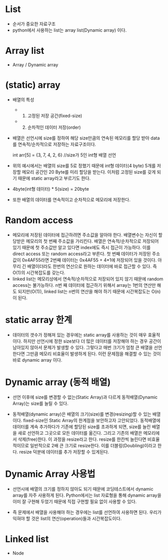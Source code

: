 # List
- 순서가 중요한 자료구조
- python에서 사용하는 list는 array list(Dynamic array) 이다.

# Array list
- Array / Dynamic array

# (static) array
- 배열의 특성
    - 1. 고정된 저장 공간(fixed-size)
    - 2. 순차적인 데이터 저장(order)
- 배열은 선언시에 size를 정하여 해당 size만큼의 연속된 메모리를 할당 받아 data를 연속적/순차적으로 저장하는 자료구조이다.

    int arr[5] = {3, 7, 4, 2, 6} //size가 5인 int형 배열 선언

- 위의 예시에서는 배열의 size를 5로 정했기 때문에 int형 데이터(4 byte) 5개를 저장할 메모리 공간인 20 Byte를 미리 할당을 받는다. 이처럼 고정된 size를 갖게 되기 때문에 static array라고 부르기도 한다.
- 4byte(int형 데이터) * 5(size) = 20byte
- 또한 배열의 데이터를 연속적이고 순차적으로 메모리에 저장한다.

# Random access
- 메모리에 저장된 데이터에 접근하려면 주소값을 알아야 한다. 배열변수는 자신이 할당받은 메모리의 첫 번째 주소값을 가리킨다. 배열은 연속적/순차적으로 저장되어 있기 때문에 첫 주소값만 알고 있다면 index에도 즉시 접근이 가능하다. 이를 direct access 또는 random access라고 부른다. 첫 번째 데이터가 저장된 주소값이 0x4AF55라면 2번째 데이터는 0x4AF55 + 4*1에 저장되어 있을 것이다. 아무리 긴 배열이더라도 한번의 연산으로 원하는 데이터에 바로 접근할 수 있다. 즉 O(1)의 시간복잡도를 갖는다.
- linked list는 메모리상에서 연속적/순차적으로 저장되어 있지 않기 때문에 random access는 불가능하다. n번 째 데이터에 접근하기 위해서 array는 1번의 연산만 해도 되지만(O(1)), linked list는 n번의 연산을 해야 하기 때문에 시간복잡도는 O(n)이 된다.

# static array 한계
- 데이터의 갯수가 정해져 있는 경우에는 static array를 사용하는 것이 매우 효율적이다. 하지만 선언시에 정한 size보다 더 많은 데이터를 저장해야 하는 경우 공간이 남아있지 않아서 문제가 발생할 수 있다. 그렇다고 매번 크기가 엄청 큰 배열을 선언한다면 그만큼 메모리 비효율이 발생하게 된다. 이런 문제점을 해결할 수 있는 것이 바로 dynamic array 이다.

# Dynamic array (동적 배열)
- 선언 이후에 size를 변경할 수 없는(Static Array)과 다르게 동적배열(Dynamic Array)는 size를 늘릴 수 있다.

- 동적배열(dynamic array)은 배열의 크기(size)를 변경(resizing)할 수 있는 배열이다. fixed-size인 Static Array의 한계점을 보안하고자 고안되었다. 동적배열에 데이터를 계속 추가하다가 기존에 할당된 size를 초과하게 되면, size를 늘린 배열을 새로 선언하고 그곳으로 모든 데이터를 옮긴다. 그리고 기존의 배열은 메모리에서 삭제(free)한다. 이 과정을 resize라고 한다. resize를 한칸씩 늘린다면 비효율적이므로 일반적으로 2배 큰 크기로 resize한다. 이를 더블링(Doubling)이라고 한다. resize 덕분에 데이터를 추가 저장할 수 있게된다.

# Dynamic Array 사용법
- 선언시에 배열의 크기를 정하지 않아도 되기 때문에 코딩테스트에서 dynamic array를 자주 사용하게 된다. Python에서는 list 자료형을 통해 dynamic array을 이미 잘 구현해 두었기 때문에 직접 구현할 필요 없이 사용할 수 있다.

- 즉 문제에서 배열을 사용해야 하는 경우에는 list를 선언하여 사용하면 된다. 우리가 익혀야 할 것은 list의 연산(operation)들과 시간복잡도이다.


# Linked list
- Node

